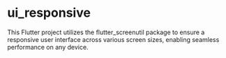 # ui_responsive
This Flutter project utilizes the flutter_screenutil package to ensure a responsive user interface across various screen sizes, enabling seamless performance on any device.
